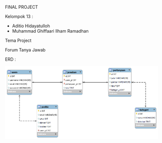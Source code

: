 FINAL PROJECT

Kelompok 13 :

- Aditio Hidayatulloh
- Muhammad Ghiffaari Ilham Ramadhan

Tema Project

Forum Tanya Jawab

ERD :

![Semantic description of image](/public/images/ERD.png "ERD")
